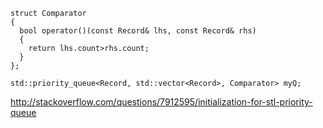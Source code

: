 ```
struct Comparator
{
  bool operator()(const Record& lhs, const Record& rhs)
  {
    return lhs.count>rhs.count;
  }
};

std::priority_queue<Record, std::vector<Record>, Comparator> myQ;
```

http://stackoverflow.com/questions/7912595/initialization-for-stl-priority-queue